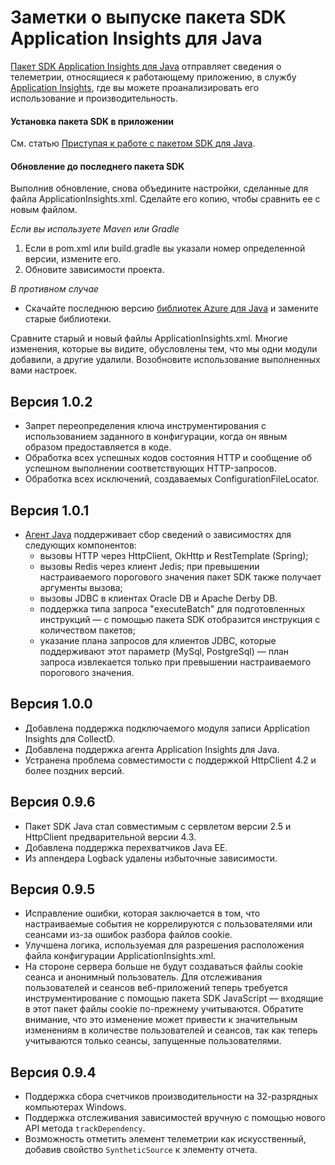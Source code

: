 <properties
	pageTitle="Заметки о выпуске Application Insights для Java"
	description="Последние обновления для пакета SDK Java."
	services="application-insights"
    documentationCenter=""
	authors="alancameronwills"
	manager="douge"/>
<tags
	ms.service="application-insights"
	ms.workload="tbd"
	ms.tgt_pltfrm="ibiza"
	ms.devlang="na"
	ms.topic="article"
	ms.date="09/21/2015"
	ms.author="awills"/>

# Заметки о выпуске пакета SDK Application Insights для Java

[Пакет SDK Application Insights для Java](app-insights-java-get-started.md) отправляет сведения о телеметрии, относящиеся к работающему приложению, в службу [Application Insights](https://azure.microsoft.com/services/application-insights/), где вы можете проанализировать его использование и производительность.

#### Установка пакета SDK в приложении

См. статью [Приступая к работе с пакетом SDK для Java](app-insights-java-get-started.md).

#### Обновление до последнего пакета SDK

Выполнив обновление, снова объедините настройки, сделанные для файла ApplicationInsights.xml. Сделайте его копию, чтобы сравнить ее с новым файлом.

*Если вы используете Maven или Gradle*

1. Если в pom.xml или build.gradle вы указали номер определенной версии, измените его.
2. Обновите зависимости проекта.

*В противном случае*

* Скачайте последнюю версию [библиотек Azure для Java](http://dl.msopentech.com/lib/PackageForWindowsAzureLibrariesForJava.html) и замените старые библиотеки.

Сравните старый и новый файлы ApplicationInsights.xml. Многие изменения, которые вы видите, обусловлены тем, что мы одни модули добавили, а другие удалили. Возобновите использование выполненных вами настроек.

## Версия 1.0.2
- Запрет переопределения ключа инструментирования с использованием заданного в конфигурации, когда он явным образом предоставляется в коде.
- Обработка всех успешных кодов состояния HTTP и сообщение об успешном выполнении соответствующих HTTP-запросов.
- Обработка всех исключений, создаваемых ConfigurationFileLocator.


## Версия 1.0.1
- [Агент Java](app-insights-java-agent.md) поддерживает сбор сведений о зависимостях для следующих компонентов:
	- вызовы HTTP через HttpClient, OkHttp и RestTemplate (Spring);
	- вызовы Redis через клиент Jedis; при превышении настраиваемого порогового значения пакет SDK также получает аргументы вызова;
	- вызовы JDBC в клиентах Oracle DB и Apache Derby DB.
	- поддержка типа запроса "executeBatch" для подготовленных инструкций — с помощью пакета SDK отобразится инструкция с количеством пакетов;
	- указание плана запросов для клиентов JDBC, которые поддерживают этот параметр (MySql, PostgreSql) — план запроса извлекается только при превышении настраиваемого порогового значения.

## Версия 1.0.0
- Добавлена поддержка подключаемого модуля записи Application Insights для CollectD.
- Добавлена поддержка агента Application Insights для Java.
- Устранена проблема совместимости с поддержкой HttpClient 4.2 и более поздних версий.

## Версия 0.9.6
- Пакет SDK Java стал совместимым с сервлетом версии 2.5 и HttpClient предварительной версии 4.3.
- Добавлена поддержка перехватчиков Java EE.
- Из аппендера Logback удалены избыточные зависимости.

## Версия 0.9.5  

- Исправление ошибки, которая заключается в том, что настраиваемые события не коррелируются с пользователями или сеансами из-за ошибок разбора файлов cookie.  
- Улучшена логика, используемая для разрешения расположения файла конфигурации ApplicationInsights.xml.
- На стороне сервера больше не будут создаваться файлы cookie сеанса и анонимный пользователь. Для отслеживания пользователей и сеансов веб-приложений теперь требуется инструментирование с помощью пакета SDK JavaScript — входящие в этот пакет файлы cookie по-прежнему учитываются. Обратите внимание, что это изменение может привести к значительным изменениям в количестве пользователей и сеансов, так как теперь учитываются только сеансы, запущенные пользователями.

## Версия 0.9.4

- Поддержка сбора счетчиков производительности на 32-разрядных компьютерах Windows.
- Поддержка отслеживания зависимостей вручную с помощью нового API метода ```trackDependency```.
- Возможность отметить элемент телеметрии как искусственный, добавив свойство ```SyntheticSource``` к элементу отчета.

<!---HONumber=AcomDC_0128_2016-->